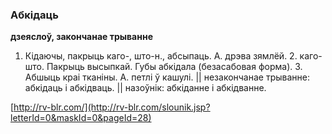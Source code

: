 ### Абкідаць
**дзеяслоў, закончанае трыванне**

1. Кідаючы, пакрыць каго-, што-н., абсыпаць. А. дрэва зямлёй. 2. каго-што. Пакрыць высыпкай. Губы абкідала (безасабовая форма). 3. Абшыць краі тканіны. А. петлі ў кашулі. || незакончанае трыванне: абкідаць і абкідваць. || назоўнік: абкіданне і абкідванне.

<a rel="author">[http://rv-blr.com/](http://rv-blr.com/slounik.jsp?letterId=0&maskId=0&pageId=28)</a>
